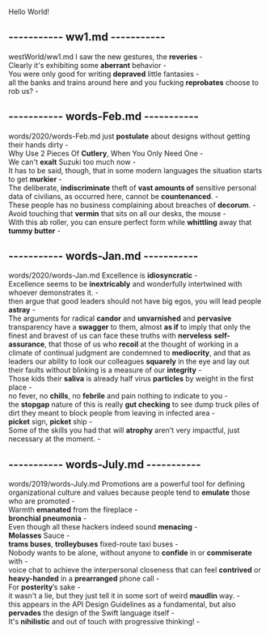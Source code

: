 Hello World!  

## ----------- ww1.md -----------  
westWorld/ww1.md
I saw the new gestures, the **reveries** -  
Clearly it's exhibiting some **aberrant** behavior -  
You were only good for writing **depraved** little fantasies -  
all the banks and trains around here and you fucking **reprobates** choose to rob us? -  

## ----------- words-Feb.md -----------  
words/2020/words-Feb.md
just **postulate** about designs without getting their hands dirty -  
Why Use 2 Pieces Of **Cutlery**, When You Only Need One -  
We can't **exalt** Suzuki too much now -  
It has to be said, though, that in some modern languages the situation starts to get **murkier** -  
The deliberate, **indiscriminate** theft of **vast amounts of** sensitive personal data of civilians, as occurred here, cannot be **countenanced**. -  
These people has no business complaining about breaches of **decorum**. -  
Avoid touching that **vermin** that sits on all our desks, the mouse -  
With this ab roller, you can ensure perfect form while **whittling** away that **tummy butter** -   

## ----------- words-Jan.md -----------  
words/2020/words-Jan.md
Excellence is **idiosyncratic** -  
Excellence seems to be **inextricably** and wonderfully intertwined with whoever demonstrates it. -  
then argue that good leaders should not have big egos, you will lead people **astray** -  
The arguments for radical **candor** and **unvarnished** and **pervasive** transparency have a **swagger** to them, almost **as if** to imply that only the finest and bravest of us can face these truths with **nerveless** **self-assurance**, that those of us who **recoil** at the thought of working in a climate of continual judgment are condemned to **mediocrity**, and that as leaders our ability to look our colleagues **squarely** in the eye and lay out their faults without blinking is a measure of our **integrity** -  
Those kids their **saliva** is already half virus **particles** by weight in the first place -   
no fever, no **chills**, no **febrile** and pain nothing to indicate to you -  
the **stopgap** nature of this is really **gut checking** to see dump truck piles of dirt they meant to block people from leaving in infected area -  
**picket** sign, **picket** ship -  
Some of the skills you had that will **atrophy** aren't very impactful, just necessary at the moment. -  


## ----------- words-July.md -----------  
words/2019/words-July.md
Promotions are a powerful tool for defining organizational culture and values because people tend to **emulate** those who are promoted -  
Warmth **emanated** from the fireplace -  
**bronchial pneumonia** -  
Even though all these hackers indeed sound **menacing** -  
**Molasses** Sauce -  
**trams buses**, **trolleybuses** fixed-route taxi buses -   
Nobody wants to be alone, without anyone to **confide** in or **commiserate** with -  
voice chat to achieve the interpersonal closeness that can feel **contrived** or **heavy-handed** in a **prearranged** phone call -  
For **posterity**’s sake -  
it wasn't a lie, but they just tell it in some sort of weird **maudlin** way. -   
this appears in the API Design Guidelines as a fundamental, but also **pervades** the design of the Swift language itself -  
It's **nihilistic** and out of touch with progressive thinking! -  

